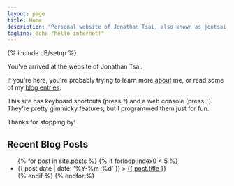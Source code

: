 ```yaml
---
layout: page
title: Home
description: "Personal website of Jonathan Tsai, also known as jontsai, Silicon Valley-based software engineer and tech entrepreneur."
tagline: echo "hello internet!"
---
```

{% include JB/setup %}

You've arrived at the website of Jonathan Tsai.

If you're here, you're probably trying to learn more [about](about.html) me, or read some of my [blog entries](blog).

This site has keyboard shortcuts (press `?`) and a web console (press `` ` ``). They're pretty gimmicky features, but I programmed them just for fun.

Thanks for stopping by!

<h2>Recent Blog Posts</h2>

<ul class="posts">
  {% for post in site.posts %}
  {% if forloop.index0 < 5 %}
  <li><span>{{ post.date | date: '%Y-%m-%d' }}</span> &raquo; <a href="{{ BASE_PATH }}{{ post.url }}">{{ post.title }}</a></li>
  {% endif %}
  {% endfor %}
</ul>
